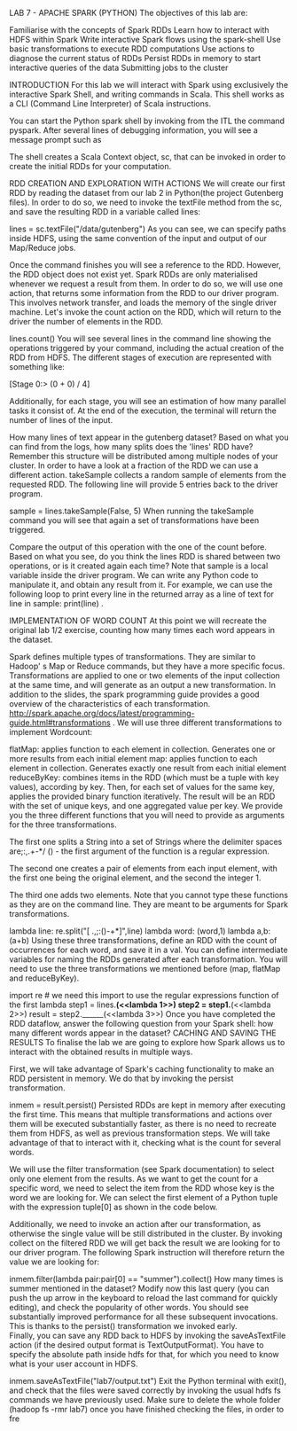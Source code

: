 LAB 7 - APACHE SPARK (PYTHON)
The objectives of this lab are:

Familiarise with the concepts of Spark RDDs
Learn how to interact with HDFS within Spark
Write interactive Spark flows using the spark-shell
Use basic transformations to execute RDD computations
Use actions to diagnose the current status of RDDs
Persist RDDs in memory to start interactive queries of the data
Submitting jobs to the cluster

INTRODUCTION
For this lab we will interact with Spark using exclusively the interactive Spark Shell, and writing commands in Scala. This shell works as a CLI (Command Line Interpreter) of Scala instructions.

You can start the Python spark shell by invoking from the ITL the command pyspark. After several lines of debugging information, you will see a message prompt such as 

>>>
The shell creates a Scala Context object, sc, that can be invoked in order to create the initial RDDs for your computation. 

RDD CREATION AND EXPLORATION WITH ACTIONS
We will create our first RDD by reading the dataset from our lab 2 in Python(the project Gutenberg files). In order to do so, we need to invoke the textFile method from the sc, and save the resulting RDD in a  variable called lines:

lines = sc.textFile("/data/gutenberg")
As you can see, we can specify paths inside HDFS, using the same convention of the input and output of our Map/Reduce jobs.  

Once the command finishes you will see a reference to the RDD. However, the RDD object does not exist yet. Spark RDDs are only materialised whenever we request a result from them. In order to do so, we will use one action, that returns some information from the RDD to our driver program. This involves network transfer, and loads the memory of the single driver machine. Let's invoke the count action on the RDD, which will return to the driver the number of elements in the RDD.

lines.count()
You will see several lines in the command line showing the operations triggered by your command, including the actual creation of the RDD from HDFS. The different stages of execution are represented with something like:

[Stage 0:>                                                          (0 + 0) / 4]

Additionally, for each stage, you will see an estimation of how many parallel tasks it consist of. At the end of the execution, the terminal will return the number of lines of the input.

How many lines of text appear in the gutenberg dataset?
Based on what you can find from the logs, how many splits does the 'lines' RDD have? Remember this structure will be distributed among multiple nodes of your cluster.
In order to have a look at a fraction of the RDD we can use a different action. takeSample collects a random sample of elements from the requested RDD. The following line will provide 5 entries back to the driver program. 

sample = lines.takeSample(False, 5)
When running the takeSample command you will see that again a set of transformations have been triggered.

Compare the output of this operation with the one of the count before. Based on what you see, do you think the lines RDD is shared between two operations, or is it created again each time?
Note that sample is a local variable inside the driver program. We can write any Python code to manipulate it, and obtain any result from it.  For example, we can use the following loop to print every line in the returned array as a line of text for line in sample: print(line) . 

IMPLEMENTATION OF WORD COUNT
At this point we will recreate the original lab 1/2 exercise, counting how many times each word appears in the dataset. 

Spark defines multiple types of transformations. They are similar to Hadoop' s Map or Reduce commands, but they have a more specific focus. Transformations are applied to one or two elements of the input collection at the same time, and will generate as an output a new transformation. In addition to the slides, the spark programming guide provides a good overview of the characteristics of each transformation. http://spark.apache.org/docs/latest/programming-guide.html#transformations . We will use three different transformations to implement Wordcount:

flatMap: applies function to each element in collection. Generates one or more results from each initial element
map: applies function to each element in collection. Generates exactly one result from each initial element
reduceByKey: combines items in the RDD (which must be a tuple with key values), according by key. Then, for each set of values for the same key, applies the provided binary function iteratively. The result will be an RDD with the set of unique keys, and one aggregated value per key. 
We provide you the three different functions that you will need to provide as arguments for the three transformations. 

The first one splits a String into a set of Strings where the delimiter spaces are<space>;:,.+-*/ () - the first argument of the function is a regular expression. 

The second one creates a pair of elements from each input element, with the first one being the original element, and the second the integer 1. 

The third one adds two elements. Note that you cannot type these functions as they are on the command line. They are meant to be arguments for Spark transformations.

lambda line: re.split("[ .,;:()-+*]",line) 
lambda word:  (word,1)
lambda a,b: (a+b)
Using these three transformations, define an RDD with the count of occurrences for each word, and save it in a val. You can define intermediate variables for naming the RDDs generated after each transformation. You will need to use the three transformations we mentioned before (map, flatMap and reduceByKey).

import re # we need this import to use the regular expressions function of the first lambda 
step1 = lines.______(<<lambda 1>>)
step2 = step1.______(<<lambda 2>>)
result = step2.______(<<lambda 3>>)
Once you have completed the RDD dataflow, answer the following question from your Spark shell: how many different words appear in the dataset?
CACHING AND SAVING THE RESULTS
To finalise the lab we are going to explore how Spark allows us to interact with the obtained results in multiple ways.

First, we will take advantage of Spark's caching functionality to make an RDD persistent in memory. We do that by invoking the persist transformation.

inmem = result.persist()
Persisted RDDs are kept in memory after executing the first time. This means that multiple transformations and actions over them will be executed substantially faster, as there is no need to recreate them from HDFS, as well as previous transformation steps. We will take advantage of that to interact with it, checking what is the count for several words. 

We will use the filter transformation (see Spark documentation) to select only one element from the results. As we want to get the count for a specific word, we need to select the item from the RDD whose key is the word we are looking for. We can select the first element of a Python tuple with the expression tuple[0] as shown in the code below.

Additionally, we need to invoke an action after our transformation, as otherwise the single value will be still distributed in the cluster. By invoking collect on the filtered RDD we will get back the result we are looking for to our driver program. The following Spark instruction will therefore return the value we are looking for:

inmem.filter(lambda pair:pair[0] == "summer").collect()
How many times is summer mentioned in the dataset? Modify now this last query (you can push the up arrow in the keyboard to reload the last command for quickly editing), and check the popularity of other words. You should see substantially improved performance for all these subsequent invocations. This is thanks to the persist() transformation we invoked early.  
Finally, you can save any RDD back to HDFS by invoking the saveAsTextFile action (if the desired output format is TextOutputFormat). You have to specify the absolute path inside hdfs for that, for which you need to know what is your user account in HDFS.

inmem.saveAsTextFile("lab7/output.txt")
Exit the Python terminal with exit(), and check that the files were saved correctly by invoking the usual hdfs fs commands we have previously used. Make sure to delete the whole folder (hadoop fs -rmr lab7) once you have finished checking the files, in order to fre
